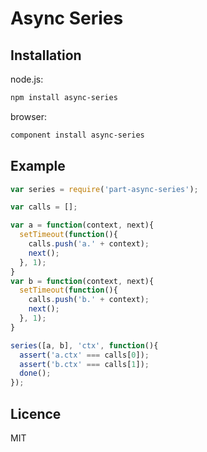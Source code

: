 # Async Series

## Installation

node.js:

```bash
npm install async-series
```

browser:

```bash
component install async-series
```

## Example

```js
var series = require('part-async-series');

var calls = [];

var a = function(context, next){
  setTimeout(function(){
    calls.push('a.' + context);
    next();
  }, 1);
}
var b = function(context, next){
  setTimeout(function(){
    calls.push('b.' + context);
    next();
  }, 1);
}

series([a, b], 'ctx', function(){
  assert('a.ctx' === calls[0]);
  assert('b.ctx' === calls[1]);
  done();
});
```

## Licence

MIT